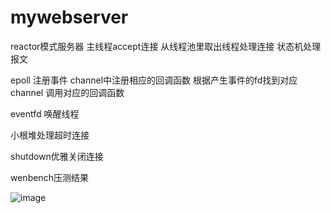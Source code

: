 # mywebserver

reactor模式服务器 主线程accept连接   从线程池里取出线程处理连接   状态机处理报文  


epoll 注册事件   channel中注册相应的回调函数  根据产生事件的fd找到对应channel 调用对应的回调函数


eventfd 唤醒线程 


小根堆处理超时连接


shutdown优雅关闭连接


wenbench压测结果


![image](https://github.com/zzssee5432/mywebserver/blob/master/image/2021-08-08%2009-43-24%20%E7%9A%84%E5%B1%8F%E5%B9%95%E6%88%AA%E5%9B%BE.png)
